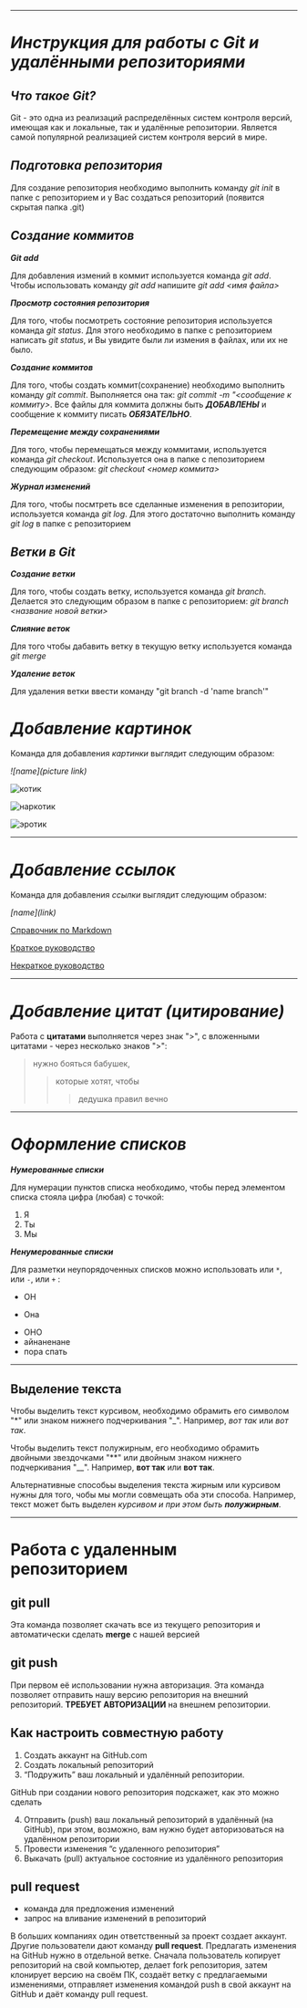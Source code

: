 ***
# *Инструкция для работы с Git и удалёнными репозиториями* 

## *Что такое Git?*

Git - это одна из реализаций распределённых систем контроля версий, имеющая как и локальные, так и удалённые репозитории. Является самой популярной реализацией систем контроля версий в мире.

## *Подготовка репозитория*

Для создание репозитория необходимо выполнить команду *git init*  в папке с репозиторием и у Вас создаться репозиторий (появится скрытая папка .git)

## *Создание коммитов*

***Git add***

Для добавления измений в коммит используется команда *git add*. Чтобы использовать команду *git add* напишите *git add <имя файла>*

***Просмотр состояния репозитория***

Для того, чтобы посмотреть состояние репозитория используется команда *git status*. Для этого необходимо в папке с репозиторием написать *git status*, и Вы увидите были ли измения в файлах, или их не было.

***Создание коммитов***

Для того, чтобы создать коммит(сохранение) необходимо выполнить команду *git commit*. Выполняется она так: *git commit -m "<сообщение к коммиту>*. Все файлы для коммита должны быть ***ДОБАВЛЕНЫ*** и сообщение к коммиту писать ***ОБЯЗАТЕЛЬНО***.

***Перемещение между сохранениями***

Для того, чтобы перемещаться между коммитами, используется команда *git checkout*. Используется она в папке с пепозиторием следующим образом: *git checkout <номер коммита>*

***Журнал изменений***

Для того, чтобы посмтреть все сделанные изменения в репозитории, используется команда *git log*. Для этого достаточно выполнить команду *git log* в папке с репозиторием

## *Ветки в Git*

***Создание ветки***

Для того, чтобы создать ветку, используется команда *git branch*. Делается это следующим образом в папке с репозиторием: *git branch <название новой ветки>*

***Слияние веток***

Для того чтобы дабавить ветку в текущую ветку используется команда *git merge <name branch>*

***Удаление веток***

Для удаления ветки ввести команду "git branch -d 'name branch'"

# *Добавление картинок*
Команда для добавления *картинки* выглядит следующим образом:

*![name](picture link)*


 ![котик](https://cdn-st1.rtr-vesti.ru/vh/pictures/xw/325/539/2.jpg)

 ![наркотик](https://www.interfax.ru/ftproot/textphotos/2018/10/17/mar700.jpg)

 ![эротик](https://cameralabs.org/media/k2/items/cache/51840c4d9c8568a0c03f165c21c0c78d_L.jpg)

***
 # *Добавление ссылок*

Команда для добавления *ссылки* выглядит следующим образом:

 *\[name]\(link)*

 [Справочник по Markdown](https://docs.microsoft.com/ru-ru/contribute/markdown-reference)

 [Краткое руководство](https://paulradzkov.com/2014/markdown_cheatsheet/)

 [Некраткое руководство](https://texterra.ru/blog/ischerpyvayushchaya-shpargalka-po-sintaksisu-razmetki-markdown-na-zametku-avtoram-veb-razrabotchikam.html)
***
 # *Добавление цитат (цитирование)*

 Работа с **цитатами** выполняется через знак ">", с вложенными цитатами - через несколько знаков ">":

 >нужно бояться бабушек,
 >>которые хотят, чтобы
 >>>дедушка правил вечно

***
 # *Оформление списков*

***Нумерованные списки***

Для нумерации пунктов списка необходимо, чтобы перед элементом списка стояла цифра (любая) с точкой:

 1. Я
 2. Ты
 3. Мы

***Ненумерованные списки***


Для разметки неупорядоченных списков можно использовать или `*`, или `-`, или `+` :

 * ОН
 - Она
 + ОНО
 + айнаненане
 + пора спать
 ___
 

## Выделение текста
Чтобы выделить текст курсивом, необходимо обрамить его символом "*" или знаком нижнего подчеркивания "_".
Например, *вот так* или _вот так_.

Чтобы выделить текст полужирным, его необходимо обрамить двойными звездочками "**" или двойным знаком нижнего подчеркивания "__".
Например, **вот так** или __вот так__.

Альтернативные способьы выделения текста жирным или курсивом нужны для того, чобы мы могли совмещать оба эти способа. Например, текст может быть выделен *курсивом и при этом  быть __полужирным__*.

 ***
# Работа с удаленным репозиторием

## git pull
Эта команда позволяет скачать все из текущего репозитория и автоматически сделать **merge** с нашей версией

## git push
При первом её использовании нужна авторизация.
Эта команда позволяет отправить нашу версию репозитория на внешний репозиторий. **ТРЕБУЕТ АВТОРИЗАЦИИ** на внешнем репозитории.

## Как настроить совместную работу

1. Создать аккаунт на GitHub.com
2. Создать локальный репозиторий
3. “Подружить” ваш локальный и удалённый репозитории. 
    
GitHub при создании нового репозитория подскажет, как это можно сделать
    
4. Отправить (push) ваш локальный репозиторий в удалённый (на GitHub), при этом, возможно, вам нужно будет авторизоваться на удалённом репозитории
5. Провести изменения “с удаленного репозитория”
6. Выкачать (pull) актуальное состояние из удалённого репозитория

## pull request

- команда для предложения изменений 
- запрос на вливание изменений в репозиторий

В больших компаниях один ответственный за проект создает аккаунт. Другие пользователи дают команду **pull request**. Предлагать изменения на GitHub нужно в отдельной ветке. 
Сначала пользователь копирует репозиторий на свой компьютер, делает fork репозитория, затем клонирует версию на своём ПК, создаёт ветку с предлагаемыми изменениями, отправляет изменения командой push в свой аккаунт на GitHub и даёт команду pull request.